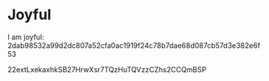 # Joyful

I am joyful: 2dab98532a99d2dc807a52cfa0ac1919f24c78b7dae68d087cb57d3e382e6f53


22extLxekaxhkSB27HrwXsr7TQzHuTQVzzCZhs2CCQmBSP